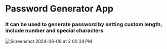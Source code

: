# Password Generator App

### It can be used to generate password by setting custom length, include number and special characters
![Screenshot 2024-06-09 at 2 00 34 PM](https://github.com/prashant67singh/react/assets/55712836/2197fecf-9016-4493-bdaf-0bfebe7bc426)
